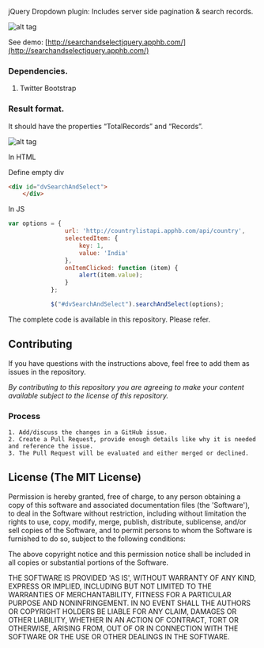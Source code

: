 jQuery Dropdown plugin: Includes server side pagination & search records.

![alt tag](http://i.imgur.com/c1RgeTg.png)

See demo: [http://searchandselectjquery.apphb.com/](http://searchandselectjquery.apphb.com/)

### Dependencies. 
1. Twitter Bootstrap

### Result format. 
It should have the properties “TotalRecords” and “Records”.

![alt tag](http://i.imgur.com/SyA8mqs.png)

In HTML

Define empty div

```html
<div id="dvSearchAndSelect">
    </div>
```

In JS

```js
var options = {
                url: 'http://countrylistapi.apphb.com/api/country',
                selectedItem: {
                    key: 1,
                    value: 'India'
                },
                onItemClicked: function (item) {
                    alert(item.value);
                }
            };

            $("#dvSearchAndSelect").searchAndSelect(options);
```
The complete code is available in this repository. Please refer.

## Contributing

If you have questions with the instructions above, feel free to add them as issues in the repository. 

*By contributing to this repository you are agreeing to make your content available subject to the license of this repository.*

### Process
    1. Add/discuss the changes in a GitHub issue.
    2. Create a Pull Request, provide enough details like why it is needed and reference the issue.
    3. The Pull Request will be evaluated and either merged or declined.

## License (The MIT License)
Permission is hereby granted, free of charge, to any person obtaining
a copy of this software and associated documentation files (the
'Software'), to deal in the Software without restriction, including
without limitation the rights to use, copy, modify, merge, publish,
distribute, sublicense, and/or sell copies of the Software, and to
permit persons to whom the Software is furnished to do so, subject to
the following conditions:

The above copyright notice and this permission notice shall be
included in all copies or substantial portions of the Software.

THE SOFTWARE IS PROVIDED 'AS IS', WITHOUT WARRANTY OF ANY KIND,
EXPRESS OR IMPLIED, INCLUDING BUT NOT LIMITED TO THE WARRANTIES OF
MERCHANTABILITY, FITNESS FOR A PARTICULAR PURPOSE AND NONINFRINGEMENT.
IN NO EVENT SHALL THE AUTHORS OR COPYRIGHT HOLDERS BE LIABLE FOR ANY
CLAIM, DAMAGES OR OTHER LIABILITY, WHETHER IN AN ACTION OF CONTRACT,
TORT OR OTHERWISE, ARISING FROM, OUT OF OR IN CONNECTION WITH THE
SOFTWARE OR THE USE OR OTHER DEALINGS IN THE SOFTWARE.
